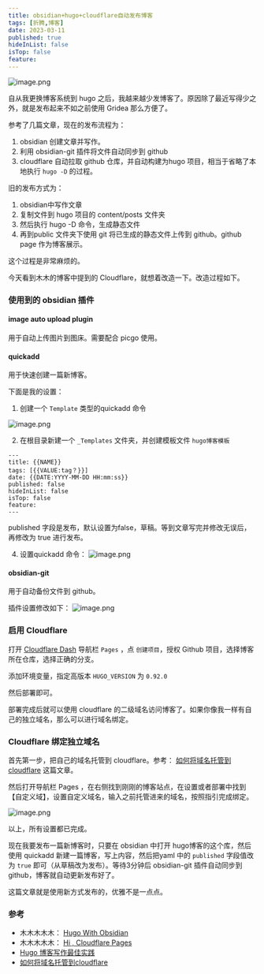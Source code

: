 ```yaml
---
title: obsidian+hugo+cloudflare自动发布博客
tags: [折腾,博客]
date: 2023-03-11
published: true
hideInList: false
isTop: false
feature: 
---
```


![image.png](https://s2.loli.net/2023/03/11/Syh5zjeiBVRP76E.png)


自从我更换博客系统到 hugo 之后，我越来越少发博客了。原因除了最近写得少之外，就是发布起来不如之前使用 Gridea 那么方便了。

参考了几篇文章，现在的发布流程为：
1. obsidian 创建文章并写作。
2. 利用 obsidian-git 插件将文件自动同步到 github
3. cloudflare 自动拉取 github 仓库，并自动构建为hugo 项目，相当于省略了本地执行 `hugo -D` 的过程。

<!--more-->

旧的发布方式为：
1. obsidian中写作文章
2. 复制文件到 hugo 项目的 content/posts 文件夹
3. 然后执行 hugo -D 命令，生成静态文件
4. 再到public 文件夹下使用 git 将已生成的静态文件上传到 github。github page 作为博客展示。

这个过程是非常麻烦的。

今天看到木木的博客中提到的 Cloudflare，就想着改造一下。改造过程如下。

### 使用到的 obsidian 插件

#### image auto upload plugin

用于自动上传图片到图床。需要配合 picgo 使用。

#### quickadd

用于快速创建一篇新博客。

下面是我的设置：

1. 创建一个 `Template` 类型的quickadd 命令

![image.png](https://s2.loli.net/2023/03/11/HXaVj2uZneSE9l6.png)

2. 在根目录新建一个 `_Templates` 文件夹，并创建模板文件 `hugo博客模板`
```
---
title: {{NAME}}
tags: [{{VALUE:tag？}}]
date: {{DATE:YYYY-MM-DD HH:mm:ss}}
published: false
hideInList: false
isTop: false
feature: 
---
```

published 字段是发布，默认设置为false，草稿。等到文章写完并修改无误后，再修改为 true 进行发布。


4. 设置quickadd 命令：
![image.png](https://s2.loli.net/2023/03/11/Z9BDtVHJr2uaIyq.png)

#### obsidian-git

用于自动备份文件到 github。

插件设置修改如下：
![image.png](https://s2.loli.net/2023/03/11/cxTJiutPEfkHFW8.png)

### 启用 Cloudflare 

打开 [Cloudflare Dash](https://dash.cloudflare.com/) 导航栏 `Pages` ，点 `创建项目`，授权 Github 项目，选择博客所在仓库，选择正确的分支。

添加环境变量，指定高版本 `HUGO_VERSION` 为 `0.92.0`

然后部署即可。

部署完成后就可以使用 cloudflare 的二级域名访问博客了。如果你像我一样有自己的独立域名，那么可以进行域名绑定。

###  Cloudflare 绑定独立域名

首先第一步，把自己的域名托管到 cloudflare。参考： [如何将域名托管到cloudflare](https://www.back2me.cn/skills/cloudflare.html) 这篇文章。

然后打开导航栏 Pages ，在右侧找到刚刚的博客站点，在设置或者部署中找到 【自定义域】，设置自定义域名，输入之前托管进来的域名，按照指引完成绑定。

![image.png](https://s2.loli.net/2023/03/11/mToq84ZpMhFjyGN.png)

以上，所有设置都已完成。

现在我要发布一篇新博客时，只要在 obsidian 中打开 hugo博客的这个库，然后使用 quickadd 新建一篇博客，写上内容，然后把yaml 中的 `published`  字段值改为 `true` 即可（从草稿改为发布）。等待3分钟后 obsidian-git 插件自动同步到 github，博客就自动更新发布好了。

这篇文章就是使用新方式发布的，优雅不是一点点。

### 参考

- 木木木木木： [Hugo With Obsidian](https://immmmm.com/hugo-with-obsidian/) 
- 木木木木木： [Hi , Cloudflare Pages](https://immmmm.com/hi-cloudflare/)
- [Hugo 博客写作最佳实践](https://blog.zhangyingwei.com/posts/2022m4d11h19m42s28/)
- [如何将域名托管到cloudflare](https://www.back2me.cn/skills/cloudflare.html)